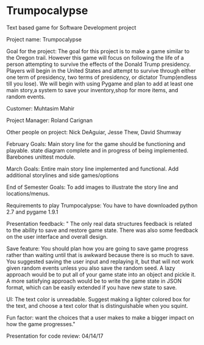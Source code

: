 # Trumpocalypse
Text based game for Software Development project

Project name: Trumpocalypse

Goal for the project: The goal for this project is to make a game similar to the Oregon trail. However this game will focus on following the life of a person attempting to survive the effects of the Donald Trump presidency. Players will begin in the United States and attempt to survive through either one term of presidency, two terms of presidency, or dictator Trump(endless till you lose). We will begin with using Pygame and plan to add at least one main story,a system to save your inventory,shop for more items, and random events.

Customer: Muhtasim Mahir

Project Manager: Roland Carignan

Other people on project: Nick DeAguiar, Jesse Thew, David Shumway

February Goals: Main story line for the game should be functioning and playable. state diagram complete and in progress of being implemented. Barebones unittest module.

March Goals:  Entire main story line implemented and functional. Add additional storylines and side games/options

End of Semester Goals: To add images to illustrate the story line and locations/menus.

Requirements to play Trumpocalypse: You have to have downloaded python 2.7 and pygame 1.9.1


Presentation feedback:
"
The only real data structures feedback is related to the ability to save and restore game state. There was also some feedback on the user interface and overall design.

Save feature: You should plan how you are going to save game progress rather than waiting until that is awkward because there is so much to save. You suggested saving the user input and replaying it, but that will not work given random events unless you also save the random seed. A lazy approach would be to put all of your game state into an object and pickle it. A more satisfying approach would be to write the game state in JSON format, which can be easily extended if you have new state to save.

UI: The text color is unreadable. Suggest making a lighter colored box for the text, and choose a text color that is distinguishable when you squint.

Fun factor: want the choices that a user makes to make a bigger impact on how the game progresses."

Presentation for code review: 04/14/17
